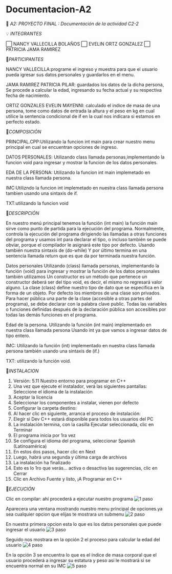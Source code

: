 # Documentacion-A2
:receipt: *A2: PROYECTO FINAL : Documentación de la actividad C2-2*

:bulb: *INTEGRANTES*

:white_large_square: NANCY VALLECILLA BOLAÑOS
:white_large_square: EVELIN ORTZ GONZALEZ
:white_large_square: PATRICIA JAMA RAMIREZ

:diamond_shape_with_a_dot_inside:*PARTICIPANTES*

NANCY VALLECILLA:programe el ingreso y muestra para que el usuario 
pueda  igresar sus datos personales y guardarlos en el menu.

JAMA RAMIREZ PATRICIA PILAR: guardados los datos de la dicha persona, 
Se procede a calcular la edad, ingresando  su fecha actual y su respectiva fecha de nacimiento.


ORTIZ GONZALES EVELIN MAYENNI: calculado el indice de masa de una persona, tome como datos de entrada la altura y el peso en kg
en cual utilice la sentencia condicional de if en la cual nos indicara si estamos en perfecto estado.

:diamond_shape_with_a_dot_inside:*COMPOSICIÓN*

PRINCIPAL.CPP:Utilizando la funcion  int main  para crear nuestro menu principal en cual se encuentran opciones de ingreso.

DATOS PERSONALES: Utilizando class llamada personas,implementando la funcion void para ingresar y mostrar la funcion de  los datos personales.

EDA DE LA PERSONA: Utilizando la funcion int main implemetado en nuestra class llamada persona.

IMC:Utilizndo la funcion int implemetado en nuestra class llamada persona tambien usando una sintaxis de if.

TXT:utilizando la funcion void  

:diamond_shape_with_a_dot_inside:*DESCRIPCIÓN*

En nuestro menú principal tenemos la función (int main) la función main sirve como punto de partida para la ejecución del programa. Normalmente, controla la ejecución del programa dirigiendo las llamadas a otras funciones del programa y usamos int para declarar el tipo, o incluso también se puede obviar, porque el compilador le asignará este tipo por defecto. Usando también nuestra sintaxis de (do-while) Y por último termina en una sentencia llamada return que es que da por terminada nuestra función.

Datos personales Utilizando (class) llamada personas, implementando la función (void) para ingresar y mostrar la función de los datos personales también utilizamos Un constructor es un método que pertenece un constructor deberá ser del tipo void, es decir, el mismo no regresará valor alguno. La clase (class) define nuestro tipo de dato que se especifica en la forma de un objeto. Por defecto los miembros de una clase son privados. Para hacer pública una parte de la clase (accesible a otras partes del programa), se debe declarar con la palabra clave public. Todas las variables o funciones definidas después de la declaración pública son accesibles por todas las demás funciones en el programa.

Edad de la persona. Utilizando la función (int main) implementado en nuestra class llamada persona Usando int ya que vamos a ingresar datos de tipo entero.

IMC: Utilizando la función (int) implementado en nuestra class llamada persona también usando una sintaxis de (if.)

TXT: utilizando la función void.

💠*INSTALACION*
1. Versión: 5.11 Nuestro entorno para programar en C++ 
2. Una vez que ejecute el instalador, verá las siguientes pantallas: Seleccione el idioma de la instalación
3. Aceptar la licencia
4. Seleccionar los componentes a instalar, vienen por defecto
5. Configurar la carpeta destino:
6. Al hacer clic en siguiente, arranca el proceso de instalación:
7. Elegir si Dev C++ estará disponible para todos los usuarios del PC
8. La instalación termina, con la casilla Ejecutar seleccionada, clic en Terminar
9. El programa inicia por 1ra vez
10. Se configura el idioma del programa, seleccionar Spanish (Latinoamérica)
11. En estos dos pasos, hacer clic en Next
12. Luego, habrá una segunda y última carga de archivos
13. La instalación ha finalizado
14. Esto es lo 1ro que verás… activa o desactiva las sugerencias, clic en Cerrar
15. Clic en Archivo Fuente y listo, ¡A Programar en C++

:diamond_shape_with_a_dot_inside:*EJECUCIÓN*

Clic en compilar: ahí procederá a ejecutar nuestro programa 
![1 paso](https://user-images.githubusercontent.com/85953971/126839512-109369bc-5f31-467a-b45c-e290bed21017.png)

Aparecera una ventana mostrando nuestro menu principal de opciones.ya sea cualquier opcion que elijas te mostrara un submenu 
![2 paso](https://user-images.githubusercontent.com/85953971/126839638-448a45fb-936f-4cdb-8712-55d253ac56fe.png)

En nuestra primera opcion esta lo que es los datos personales que puede ingresar el usuario 
![3 paso](https://user-images.githubusercontent.com/85953971/126839691-9f1a754e-d368-4b66-b78f-a7536f5db32a.png)

Seguido nos mostrara en la opción 2 el proceso para calcular la edad del usuario 
![4 paso](https://user-images.githubusercontent.com/85953971/126839815-17460dab-c6c8-4e9a-96e5-464f83ec46d2.png)

En la opción 3 se encuentra lo que es el índice de masa corporal que el usuario procederá a ingresar su estatura y peso así le mostrará si se encuentra normal en su IMC
![5 paso](https://user-images.githubusercontent.com/85953971/126839880-637ade48-6c4c-4844-8e9c-05471a9eafe1.png)


